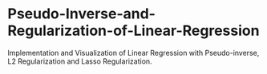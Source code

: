 # Pseudo-Inverse-and-Regularization-of-Linear-Regression
Implementation and Visualization of Linear Regression with Pseudo-inverse, L2 Regularization and Lasso Regularization.

